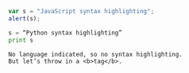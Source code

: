  ```javascript
 var s = "JavaScript syntax highlighting";
 alert(s);
 ```
 ```python
 s = “Python syntax highlighting”
 print s
 ```
 ```
 No language indicated, so no syntax highlighting. 
 But let’s throw in a <b>tag</b>.
 ```